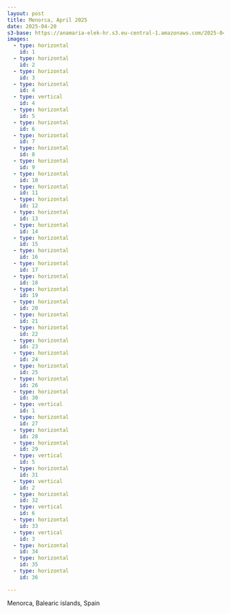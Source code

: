 ```yaml
---
layout: post
title: Menorca, April 2025
date: 2025-04-20
s3-base: https://anamaria-elek-hr.s3.eu-central-1.amazonaws.com/2025-04-20-menorca
images:
  - type: horizontal
    id: 1
  - type: horizontal
    id: 2
  - type: horizontal
    id: 3
  - type: horizontal
    id: 4
  - type: vertical
    id: 4
  - type: horizontal
    id: 5
  - type: horizontal
    id: 6
  - type: horizontal
    id: 7
  - type: horizontal
    id: 8
  - type: horizontal
    id: 9
  - type: horizontal
    id: 10
  - type: horizontal
    id: 11
  - type: horizontal
    id: 12
  - type: horizontal
    id: 13
  - type: horizontal
    id: 14
  - type: horizontal
    id: 15
  - type: horizontal
    id: 16
  - type: horizontal
    id: 17
  - type: horizontal
    id: 18
  - type: horizontal
    id: 19
  - type: horizontal
    id: 20
  - type: horizontal
    id: 21
  - type: horizontal
    id: 22
  - type: horizontal
    id: 23
  - type: horizontal
    id: 24
  - type: horizontal
    id: 25
  - type: horizontal
    id: 26
  - type: horizontal
    id: 30
  - type: vertical
    id: 1
  - type: horizontal
    id: 27
  - type: horizontal
    id: 28
  - type: horizontal
    id: 29
  - type: vertical
    id: 5
  - type: horizontal
    id: 31
  - type: vertical
    id: 2
  - type: horizontal
    id: 32
  - type: vertical
    id: 6
  - type: horizontal
    id: 33
  - type: vertical
    id: 3
  - type: horizontal
    id: 34
  - type: horizontal
    id: 35
  - type: horizontal
    id: 36

---
```


Menorca, Balearic islands, Spain

